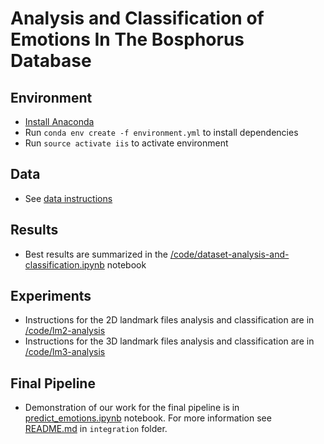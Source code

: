 # Analysis and Classification of Emotions In The Bosphorus Database

## Environment
  - [Install Anaconda ](https://www.continuum.io/downloads)
  - Run ``conda env create -f environment.yml`` to install dependencies
  - Run ``source activate iis`` to activate environment

## Data
  - See [data instructions](/data/)

## Results
  - Best results are summarized in the [/code/dataset-analysis-and-classification.ipynb](/code/dataset-analysis-and-classification.ipynb) notebook

## Experiments
  - Instructions for the 2D landmark files analysis and classification are in [/code/lm2-analysis](/code/lm2-analysis)
  - Instructions for the 3D landmark files analysis and classification are in [/code/lm3-analysis](/code/lm3-analysis)

## Final Pipeline
  - Demonstration of our work for the final pipeline is in [predict_emotions.ipynb](https://github.com/diegocasmo/iis-project/blob/master/code/integration/predict_emotion.ipynb) notebook. For more information see [README.md](https://github.com/diegocasmo/iis-project/blob/master/code/integration/README.md) in `integration` folder.
